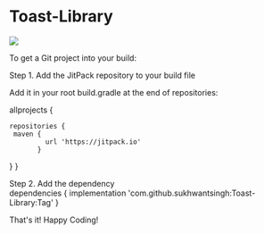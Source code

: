 # Toast-Library
[![](https://jitpack.io/v/sukhwantsingh/Toast-Library.svg)](https://jitpack.io/#sukhwantsingh/Toast-Library)


To get a Git project into your build:

Step 1. Add the JitPack repository to your build file

Add it in your root build.gradle at the end of repositories:

allprojects {

    repositories {
     maven {
             url 'https://jitpack.io' 
           }
}
}
  
Step 2. Add the dependency  
dependencies {
      implementation 'com.github.sukhwantsingh:Toast-Library:Tag'
}
  
That's it! Happy Coding!

